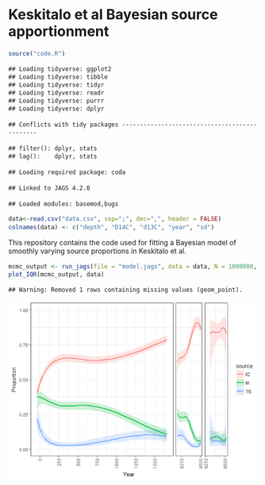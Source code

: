 Keskitalo et al Bayesian source apportionment
================

``` r
source("code.R")
```

    ## Loading tidyverse: ggplot2
    ## Loading tidyverse: tibble
    ## Loading tidyverse: tidyr
    ## Loading tidyverse: readr
    ## Loading tidyverse: purrr
    ## Loading tidyverse: dplyr

    ## Conflicts with tidy packages ----------------------------------------------

    ## filter(): dplyr, stats
    ## lag():    dplyr, stats

    ## Loading required package: coda

    ## Linked to JAGS 4.2.0

    ## Loaded modules: basemod,bugs

``` r
data<-read.csv("data.csv", sep=";", dec=",", header = FALSE)
colnames(data) <- c("depth", "D14C", "d13C", "year", "sd")
```

This repository contains the code used for fitting a Bayesian model of smoothly varying source proportions in Keskitalo et al.

``` r
mcmc_output <- run_jags(file = "model.jags", data = data, N = 1000000, thin = 1000)
plot_IQR(mcmc_output, data)
```

    ## Warning: Removed 1 rows containing missing values (geom_point).

![](readme_files/figure-markdown_github/unnamed-chunk-2-1.png)
